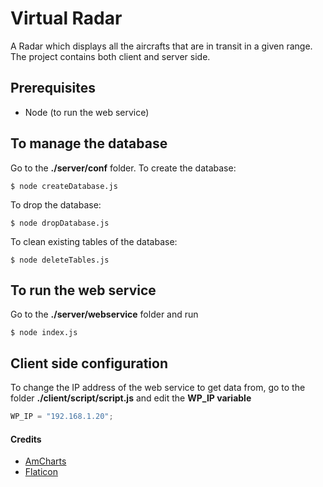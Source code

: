 # Virtual Radar
A Radar which displays all the aircrafts that are in transit in a given range. 
The project contains both client and server side.

## Prerequisites

* Node (to run the web service)

## To manage the database
Go to the **./server/conf** folder.
To create the database:
```
$ node createDatabase.js
```
To drop the database:
```
$ node dropDatabase.js
```
To clean existing tables of the database:
```
$ node deleteTables.js
```

## To run the web service
Go to the **./server/webservice** folder and run
```
$ node index.js
```

## Client side configuration
To change the IP address of the web service to get data from, go to the folder **./client/script/script.js** and edit the **WP_IP variable**
```javascript
WP_IP = "192.168.1.20";
```

#### Credits
* [AmCharts](https://www.amcharts.com/) 
* [Flaticon](https://www.flaticon.com/)



